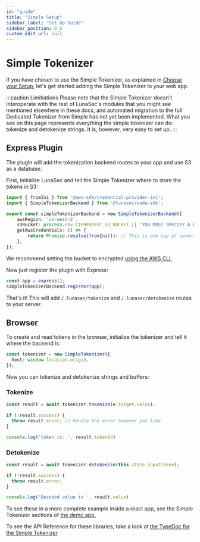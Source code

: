 ```yaml
---
id: "guide"
title: "Simple Setup"
sidebar_label: "Set Up Guide"
sidebar_position: 0.5
custom_edit_url: null
---
```

<!--
  ~ Copyright by LunaSec (owned by Refinery Labs, Inc)
  ~
  ~ Licensed under the Creative Commons Attribution-ShareAlike 4.0 International
  ~ (the "License"); you may not use this file except in compliance with the
  ~ License. You may obtain a copy of the License at
  ~
  ~ https://creativecommons.org/licenses/by-sa/4.0/legalcode
  ~
  ~ See the License for the specific language governing permissions and
  ~ limitations under the License.
  ~
-->
# Simple Tokenizer
If you have chosen to use the Simple Tokenizer, as explained in [Choose your Setup](../choose-your-setup.md), let's get started
adding the Simple Tokenizer to your web app.  

:::caution Limitiations
Please note that the Simple Tokenizer doesn't interoperate with the rest of LunaSec's modules that you might see mentioned elsewhere in these docs,
and automated migration to the full Dedicated Tokenizer from Simple has not yet been implemented.  What you see on this page 
represents everything the simple tokenizer can do: tokenize and detokenize strings. It is, however, very easy to set up.
:::
## Express Plugin

The plugin will add the tokenization backend routes to your app and use S3 as a database.

First, initialize LunaSec and tell the Simple Tokenizer where to store the tokens in S3:

```typescript
import { fromIni } from '@aws-sdk/credential-provider-ini';
import { SimpleTokenizerBackend } from '@lunasec/node-sdk';

export const simpleTokenizerBackend = new SimpleTokenizerBackend({
    awsRegion: 'us-west-2',
    s3Bucket: process.env.CIPHERTEXT_S3_BUCKET || 'YOU MUST SPECIFY A BUCKET',
    getAwsCredentials: () => {
        return Promise.resolve(fromIni()); // This is one way of several ways to get AWS Credentials
    },
});

```

We recommend setting the bucket to encrypted [using the AWS CLI.](https://awscli.amazonaws.com/v2/documentation/api/latest/reference/s3api/put-bucket-encryption.html)

Now just register the plugin with Express:

```typescript
const app = express();
simpleTokenizerBackend.register(app);
```

That's it! This will add `/.lunasec/tokenize` and `/.lunasec/detokenize` routes to your server.

## Browser
To create and read tokens in the browser, initialize the tokenizer and tell it where the backend is:
```typescript
const tokenizer = new SimpleTokenizer({
  host: window.location.origin,
});
```

Now you can tokenize and detokenize strings and buffers:

### Tokenize
```typescript
const result = await tokenizer.tokenize(e.target.value);

if (!result.success) {
  throw result.error; // Handle the error however you like
}

console.log('token is: ', result.tokenId)
```

### Detokenize
```typescript
const result = await tokenizer.detokenize(this.state.inputToken);

if (!result.success) {
  throw result.error;
}

console.log('Decoded value is ', result.value)
```

To see these in a more complete example inside a react app, see the Simple Tokenizer sections of [the demo app.](/pages/overview/demo-app/walkthrough)

To see the API Reference for these libraries, take a look at [the TypeDoc for the Simple Tokenizer](/pages/tokenizer-sdk/classes/SimpleTokenizer/)
